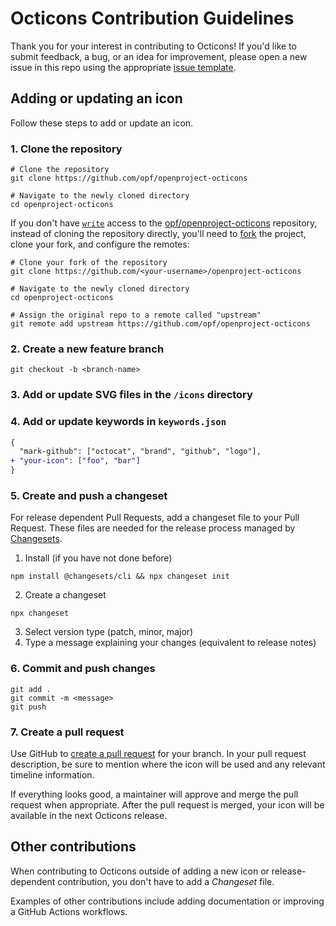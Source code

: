 # Octicons Contribution Guidelines

Thank you for your interest in contributing to Octicons! If you'd like to submit feedback, a bug, or an idea for improvement, please open a new issue in this repo using the appropriate [issue template](https://github.com/opf/openproject-octicons/issues/new/choose).

## Adding or updating an icon

Follow these steps to add or update an icon.

### 1. Clone the repository

```shell
# Clone the repository
git clone https://github.com/opf/openproject-octicons

# Navigate to the newly cloned directory
cd openproject-octicons
```

If you don't have [`write`](https://help.github.com/en/github/getting-started-with-github/access-permissions-on-github) access to the [opf/openproject-octicons](https://github.com/opf/openproject-octicons) repository, instead of cloning the repository directly, you'll need to [fork](http://help.github.com/fork-a-repo/) the project, clone your fork, and configure the remotes:

```shell
# Clone your fork of the repository
git clone https://github.com/<your-username>/openproject-octicons

# Navigate to the newly cloned directory
cd openproject-octicons

# Assign the original repo to a remote called "upstream"
git remote add upstream https://github.com/opf/openproject-octicons
```

### 2. Create a new feature branch

```shell
git checkout -b <branch-name>
```

### 3. Add or update SVG files in the `/icons` directory

### 4. Add or update keywords in `keywords.json`

```diff
{
  "mark-github": ["octocat", "brand", "github", "logo"],
+ "your-icon": ["foo", "bar"]
}
```

### 5. Create and push a changeset
For release dependent Pull Requests, add a changeset file to your Pull Request. These files are needed for the release process managed by [Changesets](https://github.com/changesets/changesets#readme).

1. Install (if you have not done before)
```shell
npm install @changesets/cli && npx changeset init
```

2. Create a changeset
```shell
npx changeset
```

3. Select version type (patch, minor, major)
4. Type a message explaining your changes (equivalent to release notes) 


### 6. Commit and push changes

```shell
git add .
git commit -m <message>
git push
```

### 7. Create a pull request

Use GitHub to [create a pull request](https://help.github.com/en/desktop/contributing-to-projects/creating-a-pull-request) for your branch. In your pull request description, be sure to mention where the icon will be used and any relevant timeline information.

If everything looks good, a maintainer will approve and merge the pull request when appropriate. After the pull request is merged, your icon will be available in the next Octicons release.


## Other contributions

When contributing to Octicons outside of adding a new icon or release-dependent contribution, you don't have to add a _Changeset_ file.  

Examples of other contributions include adding documentation or improving a GitHub Actions workflows.
